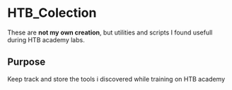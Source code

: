 # HTB_Colection



These are **not my own creation**, but utilities and scripts I found usefull during HTB academy labs.


## Purpose

Keep track and store the tools i discovered while training on HTB academy
